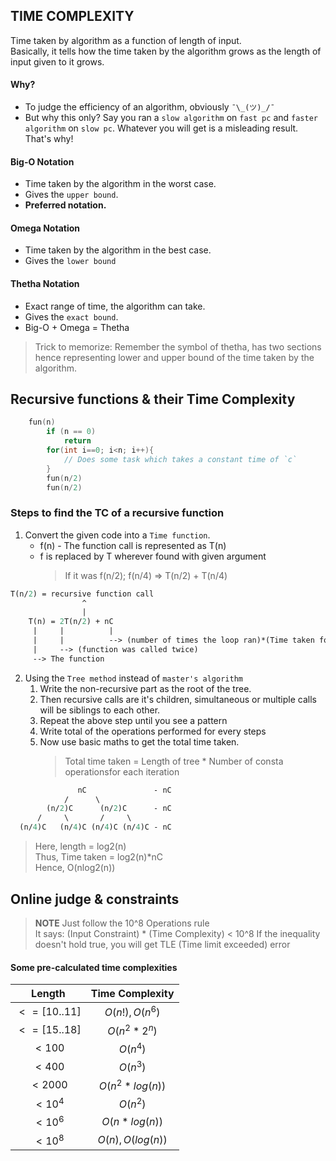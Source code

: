 ## TIME COMPLEXITY

Time taken by algorithm as a function of length of input.<br>
Basically, it tells how the time taken by the algorithm grows as the length of input given to it grows.

#### Why?
- To judge the efficiency of an algorithm, obviously `¯\_(ツ)_/¯`
- But why this only? Say you ran a `slow algorithm` on `fast pc` and `faster algorithm` on `slow pc`. Whatever you will get is a misleading result. That's why!

#### Big-O Notation
- Time taken by the algorithm in the worst case.
- Gives the `upper bound`.
- **Preferred notation.**

#### Omega Notation
- Time taken by the algorithm in the best case.
- Gives the `lower bound`

#### Thetha Notation
- Exact range of time, the algorithm can take.
- Gives the `exact bound`.
- Big-O + Omega = Thetha

> Trick to memorize:
Remember the symbol of thetha, has two sections hence representing lower and upper bound of the time taken by the algorithm.

## Recursive functions & their Time Complexity
```c
	fun(n)
		if (n == 0)
			return
		for(int i==0; i<n; i++){
			// Does some task which takes a constant time of `c`
		}
		fun(n/2)
		fun(n/2)
```

### Steps to find the TC of a recursive function
1. Convert the given code into a `Time function`.
	- f(n) - The function call is represented as T(n)
	- f is replaced by T wherever found with given argument
		> If it was f(n/2); f(n/4) => T(n/2) + T(n/4)

```graphql
T(n/2) = recursive function call
                ^
                |
	T(n) = 2T(n/2) + nC
	 |     |          |
	 |     |          --> (number of times the loop ran)*(Time taken for one loop iteration)
	 |     --> (function was called twice)
	 --> The function
 ```
2. Using the `Tree method` instead of `master's algorithm`
	1. Write the non-recursive part as the root of the tree.
	2. Then recursive calls are it's children, simultaneous or multiple calls will be siblings to each other.
	3. Repeat the above step until you see a pattern
	4. Write total of the operations performed for every steps
	5. Now use basic maths to get the total time taken.
	   > Total time taken = Length of tree * Number of consta operationsfor each iteration

```graphql
               nC               - nC
            /      \
        (n/2)C      (n/2)C      - nC
      /     \       /     \
  (n/4)C   (n/4)C (n/4)C (n/4)C - nC
```
> Here, length = log2(n)<br>
Thus, Time taken = log2(n)\*nC<br>
Hence, O(nlog2(n))

## Online judge & constraints
> **NOTE** Just follow the 10^8 Operations rule<br>
It says: (Input Constraint) * (Time Complexity) < 10^8
If the inequality doesn't hold true, you will get TLE (Time limit exceeded) error

#### Some pre-calculated time complexities
| Length | Time Complexity |
|:------:|:---------------:|
|$<=[10..11]$|$O(n!), O(n^6)$|
|$<=[15..18]$|$O(n^2*2^n)$|
|$<100$|$O(n^4)$|
|$<400$|$O(n^3)$|
|$<2000$|$O(n^2*log(n))$|
|$<10^4$|$O(n^2)$|
|$<10^6$|$O(n*log(n))$|
|$<10^8$|$O(n), O(log(n))$|
